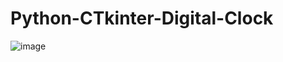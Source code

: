 # Python-CTkinter-Digital-Clock
![image](https://github.com/user-attachments/assets/d2e4f275-f2d3-40d4-9dbf-232e5f67184a)
